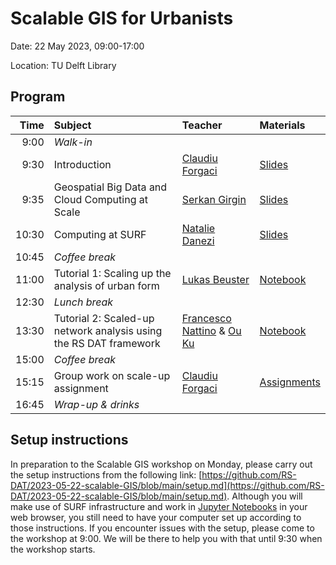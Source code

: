 # Scalable GIS for Urbanists

Date: 22 May 2023, 09:00-17:00 

Location: TU Delft Library

## Program

| Time | Subject | Teacher | Materials |
|--:|:--|:--|:--|
| 9:00 | _Walk-in_ | | |
| 9:30 | Introduction | [Claudiu Forgaci](https://www.esciencecenter.nl/claudiu-forgaci/) | [Slides](https://github.com/Rbanism/scalegis-workshop/blob/main/docs/scalegis-slides.pdf) |
| 9:35 | Geospatial Big Data and Cloud Computing at Scale | [Serkan Girgin](https://people.utwente.nl/s.girgin) | [Slides](https://doi.org/10.5281/zenodo.7957147) |
| 10:30 | Computing at SURF | [Natalie Danezi](https://www.surf.nl/data-van-buitenaardse-proporties) | [Slides](https://github.com/Rbanism/scalegis-workshop/blob/main/docs/surf-slides.pdf) |
| 10:45 | _Coffee break_ | | |
| 11:00 | Tutorial 1: Scaling up the analysis of urban form | [Lukas Beuster](https://3d.bk.tudelft.nl/lbeuster/) | [Notebook](https://github.com/lukasbeuster/3dgeo_scalable_gis) |
| 12:30 | _Lunch break_ | | |
| 13:30 | Tutorial 2: Scaled-up network analysis using the RS DAT framework | [Francesco Nattino](https://www.esciencecenter.nl/team/dr-francesco-nattino/) & [Ou Ku](https://www.esciencecenter.nl/team/ou-ku-msc/) | [Notebook](https://github.com/RS-DAT/2023-05-22-scalable-GIS) |
| 15:00 | _Coffee break_ | | |
| 15:15 | Group work on scale-up assignment | [Claudiu Forgaci](https://www.esciencecenter.nl/claudiu-forgaci/) | [Assignments](https://github.com/Rbanism/scalegis-workshop/blob/main/docs/assignments.pdf) |
| 16:45 | _Wrap-up & drinks_ | | |


## Setup instructions

In preparation to the Scalable GIS workshop on Monday, please carry out the setup instructions from the following link: [https://github.com/RS-DAT/2023-05-22-scalable-GIS/blob/main/setup.md](https://github.com/RS-DAT/2023-05-22-scalable-GIS/blob/main/setup.md). Although you will make use of SURF infrastructure and work in [Jupyter Notebooks](https://jupyter.org/) in your web browser, you still need to have your computer set up according to those instructions. If you encounter issues with the setup, please come to the workshop at 9:00. We will be there to help you with that until 9:30 when the workshop starts.
